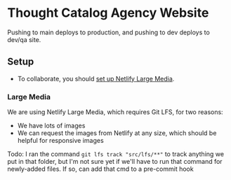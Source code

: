 # Thought Catalog Agency Website

Pushing to main deploys to production, and pushing to dev deploys to dev/qa site.

## Setup

- To collaborate, you should [set up Netlify Large Media](https://docs.netlify.com/large-media/overview/#large-media-docs).
### Large Media

We are using Netlify Large Media, which requires Git LFS, for two reasons:
- We have lots of images
- We can request the images from Netlify at any size, which should be helpful for responsive images

Todo: I ran the command `git lfs track "src/lfs/**"` to track anything we put in that folder, but I'm not sure yet if we'll have to run that command for newly-added files. If so, can add that cmd to a pre-commit hook